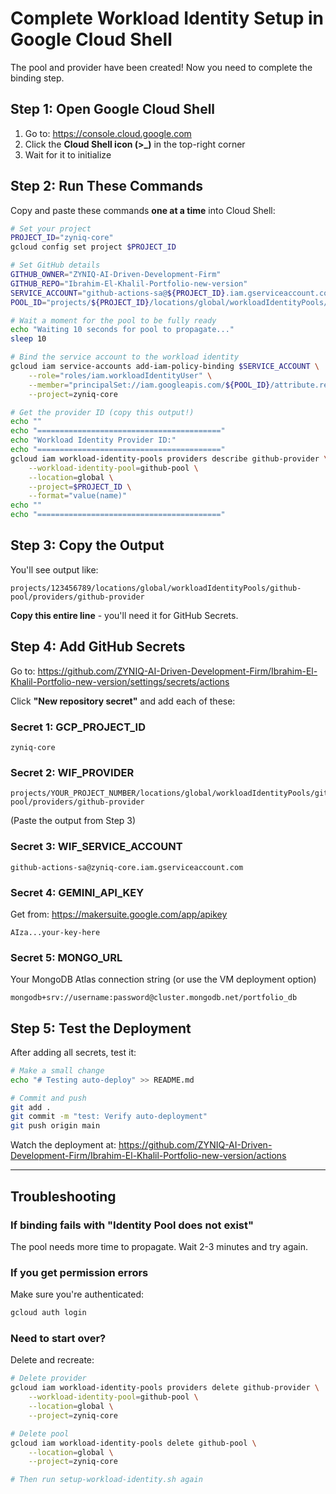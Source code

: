 # Complete Workload Identity Setup in Google Cloud Shell

The pool and provider have been created! Now you need to complete the binding step.

## Step 1: Open Google Cloud Shell

1. Go to: https://console.cloud.google.com
2. Click the **Cloud Shell icon (>_)** in the top-right corner
3. Wait for it to initialize

## Step 2: Run These Commands

Copy and paste these commands **one at a time** into Cloud Shell:

```bash
# Set your project
PROJECT_ID="zyniq-core"
gcloud config set project $PROJECT_ID

# Set GitHub details
GITHUB_OWNER="ZYNIQ-AI-Driven-Development-Firm"
GITHUB_REPO="Ibrahim-El-Khalil-Portfolio-new-version"
SERVICE_ACCOUNT="github-actions-sa@${PROJECT_ID}.iam.gserviceaccount.com"
POOL_ID="projects/${PROJECT_ID}/locations/global/workloadIdentityPools/github-pool"

# Wait a moment for the pool to be fully ready
echo "Waiting 10 seconds for pool to propagate..."
sleep 10

# Bind the service account to the workload identity
gcloud iam service-accounts add-iam-policy-binding $SERVICE_ACCOUNT \
    --role="roles/iam.workloadIdentityUser" \
    --member="principalSet://iam.googleapis.com/${POOL_ID}/attribute.repository/${GITHUB_OWNER}/${GITHUB_REPO}" \
    --project=zyniq-core

# Get the provider ID (copy this output!)
echo ""
echo "========================================="
echo "Workload Identity Provider ID:"
echo "========================================="
gcloud iam workload-identity-pools providers describe github-provider \
    --workload-identity-pool=github-pool \
    --location=global \
    --project=$PROJECT_ID \
    --format="value(name)"
echo ""
echo "========================================="
```

## Step 3: Copy the Output

You'll see output like:
```
projects/123456789/locations/global/workloadIdentityPools/github-pool/providers/github-provider
```

**Copy this entire line** - you'll need it for GitHub Secrets.

## Step 4: Add GitHub Secrets

Go to: https://github.com/ZYNIQ-AI-Driven-Development-Firm/Ibrahim-El-Khalil-Portfolio-new-version/settings/secrets/actions

Click **"New repository secret"** and add each of these:

### Secret 1: GCP_PROJECT_ID
```
zyniq-core
```

### Secret 2: WIF_PROVIDER
```
projects/YOUR_PROJECT_NUMBER/locations/global/workloadIdentityPools/github-pool/providers/github-provider
```
(Paste the output from Step 3)

### Secret 3: WIF_SERVICE_ACCOUNT
```
github-actions-sa@zyniq-core.iam.gserviceaccount.com
```

### Secret 4: GEMINI_API_KEY
Get from: https://makersuite.google.com/app/apikey
```
AIza...your-key-here
```

### Secret 5: MONGO_URL
Your MongoDB Atlas connection string (or use the VM deployment option)
```
mongodb+srv://username:password@cluster.mongodb.net/portfolio_db
```

## Step 5: Test the Deployment

After adding all secrets, test it:

```bash
# Make a small change
echo "# Testing auto-deploy" >> README.md

# Commit and push
git add .
git commit -m "test: Verify auto-deployment"
git push origin main
```

Watch the deployment at:
https://github.com/ZYNIQ-AI-Driven-Development-Firm/Ibrahim-El-Khalil-Portfolio-new-version/actions

---

## Troubleshooting

### If binding fails with "Identity Pool does not exist"
The pool needs more time to propagate. Wait 2-3 minutes and try again.

### If you get permission errors
Make sure you're authenticated:
```bash
gcloud auth login
```

### Need to start over?
Delete and recreate:
```bash
# Delete provider
gcloud iam workload-identity-pools providers delete github-provider \
    --workload-identity-pool=github-pool \
    --location=global \
    --project=zyniq-core

# Delete pool
gcloud iam workload-identity-pools delete github-pool \
    --location=global \
    --project=zyniq-core

# Then run setup-workload-identity.sh again
```

